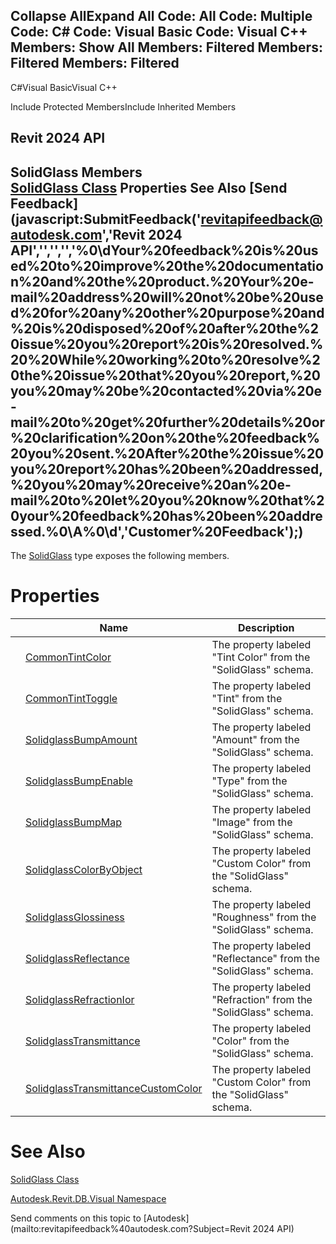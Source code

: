 ﻿

Collapse AllExpand All Code: All Code: Multiple Code: C# Code: Visual Basic Code: Visual C++  Members: Show All Members: Filtered Members: Filtered Members: Filtered   
---  
  
C#Visual BasicVisual C++

Include Protected MembersInclude Inherited Members

Revit 2024 API  
---  
SolidGlass Members  
[SolidGlass Class](f21fb90a-9c1d-77eb-69c0-775582db84e7.md) Properties See Also [Send Feedback](javascript:SubmitFeedback\('revitapifeedback@autodesk.com','Revit 2024 API','','','','%0\\dYour%20feedback%20is%20used%20to%20improve%20the%20documentation%20and%20the%20product.%20Your%20e-mail%20address%20will%20not%20be%20used%20for%20any%20other%20purpose%20and%20is%20disposed%20of%20after%20the%20issue%20you%20report%20is%20resolved.%20%20While%20working%20to%20resolve%20the%20issue%20that%20you%20report,%20you%20may%20be%20contacted%20via%20e-mail%20to%20get%20further%20details%20or%20clarification%20on%20the%20feedback%20you%20sent.%20After%20the%20issue%20you%20report%20has%20been%20addressed,%20you%20may%20receive%20an%20e-mail%20to%20let%20you%20know%20that%20your%20feedback%20has%20been%20addressed.%0\\A%0\\d','Customer%20Feedback'\);)  
---  
  
The [SolidGlass](f21fb90a-9c1d-77eb-69c0-775582db84e7.md) type exposes the following members.

# Properties

|  | Name | Description |
| --- | --- | --- |
|  | [CommonTintColor](b0655cc4-bc37-6732-2397-c63813b53be3.md) | The property labeled "Tint Color" from the "SolidGlass" schema. |
|  | [CommonTintToggle](c4595838-d99a-047f-8500-9e010ed0198e.md) | The property labeled "Tint" from the "SolidGlass" schema. |
|  | [SolidglassBumpAmount](32ee4374-a275-8963-e29a-2a2a4e98cfff.md) | The property labeled "Amount" from the "SolidGlass" schema. |
|  | [SolidglassBumpEnable](91117578-223f-0a52-324f-46d2abee1052.md) | The property labeled "Type" from the "SolidGlass" schema. |
|  | [SolidglassBumpMap](9e353d07-1e1f-fb34-7e7a-74b947795115.md) | The property labeled "Image" from the "SolidGlass" schema. |
|  | [SolidglassColorByObject](5d5c02ad-dd3e-978e-0296-2c36ff6031ec.md) | The property labeled "Custom Color" from the "SolidGlass" schema. |
|  | [SolidglassGlossiness](f48b3938-ffd3-75ac-aae9-ecca5979bda0.md) | The property labeled "Roughness" from the "SolidGlass" schema. |
|  | [SolidglassReflectance](cdfffa60-639d-7bab-c7ff-c0bcff325dd9.md) | The property labeled "Reflectance" from the "SolidGlass" schema. |
|  | [SolidglassRefractionIor](e014aa26-8ab1-2be7-1e2e-046ad73f81a0.md) | The property labeled "Refraction" from the "SolidGlass" schema. |
|  | [SolidglassTransmittance](2ca23814-372b-65d3-017a-e39c8ce50770.md) | The property labeled "Color" from the "SolidGlass" schema. |
|  | [SolidglassTransmittanceCustomColor](950c7f50-2c58-2a4c-417c-a27cba56bd56.md) | The property labeled "Custom Color" from the "SolidGlass" schema. |
  
# See Also

[SolidGlass Class](f21fb90a-9c1d-77eb-69c0-775582db84e7.md)

[Autodesk.Revit.DB.Visual Namespace](f5a10581-6ac2-be19-0e32-f87d05bc8b83.md)

Send comments on this topic to [Autodesk](mailto:revitapifeedback%40autodesk.com?Subject=Revit 2024 API)